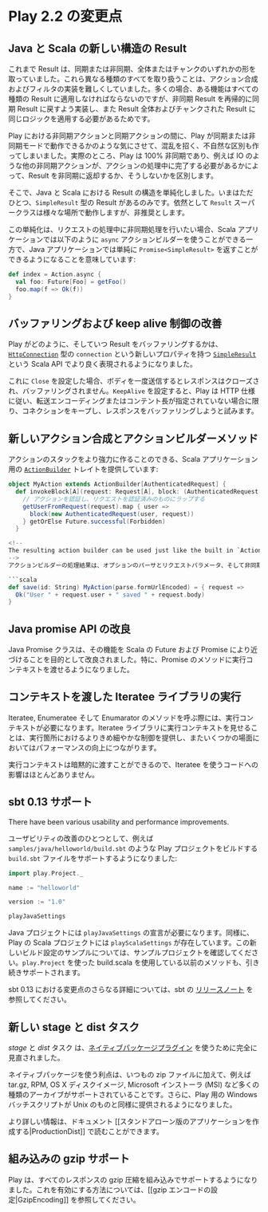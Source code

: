 <!--
# What's new in Play 2.2
-->
# Play 2.2 の変更点

<!--
## New results structure for Java and Scala
-->
## Java と Scala の新しい構造の Result

<!--
Previously, results could be either plain or async, chunked or simple.  Having to deal with all these different types made action composition and filters hard to implement, since often there was functionality that needed to be applied to all types of results, but code had to implemented to recursively unwrap asynchronous results and to apply the same logic to chunked and simple results.
-->
これまで Result は、同期または非同期、全体またはチャンクのいずれかの形を取っていました。これら異なる種類のすべてを取り扱うことは、アクション合成およびフィルタの実装を難しくしていました。多くの場合、ある機能はすべての種類の Result に適用しなければならないのですが、非同期 Result を再帰的に同期 Result に戻すよう実装し、また Result 全体およびチャンクされた Result に同じロジックを適用する必要があるためです。

<!--
It also created an artificial distinction between asynchronous and synchronous actions in Play, which caused confusion, leading people to think that Play could operate in a synchronous and asynchronous modes.  In fact, Play is 100% asynchronous, the only thing that differentiates whether a result is returned asynchronously or not is whether other asynchronous actions, such as IO, need to be done during action processing.
-->
Play における非同期アクションと同期アクションの間に、Play が同期または非同期モードで動作できるかのような気にさせて、混乱を招く、不自然な区別も作ってしまいました。実際のところ、Play は 100% 非同期であり、例えば IO のような他の非同期アクションが、アクションの処理中に完了する必要があるかによって、Result を非同期に返却するか、そうしないかを区別します。

<!--
So we've simplified the structure for results in Java and Scala.  There is now only one result type, `SimpleResult`.  The `Result` superclass still works in many places but is deprecated.
-->
そこで、Java と Scala における Result の構造を単純化しました。いまはただひとつ、`SimpleResult` 型の Result があるのみです。依然として `Result` スーパークラスは様々な場所で動作しますが、非推奨とします。

<!--
In Java applications, this means actions can now just return `Promise<SimpleResult>` if they wish to do asynchronous processing during a request, while Scala applications can use the `async` action builder, like this:
-->
この単純化は、リクエストの処理中に非同期処理を行いたい場合、Scala アプリケーションでは以下のように `async` アクションビルダーを使うことができる一方で、Java アプリケーションでは単純に `Promise<SimpleResult>` を返すことができるようになることを意味しています:

```scala
def index = Action.async {
  val foo: Future[Foo] = getFoo()
  foo.map(f => Ok(f))
}
```

<!--
## Better control over buffering and keep alive
-->
## バッファリングおよび keep alive 制御の改善

<!--
How and when Play buffers results is now better expressed in the Scala API, [`SimpleResult`](api/scala/index.html#play.api.mvc.SimpleResult) has a new property called `connection`, which is of type [`HttpConnection`](api/scala/index.html#play.api.mvc.HttpConnection$).
-->
Play がどのように、そしていつ Result をバッファリングするかは、[`HttpConnection`](api/scala/index.html#play.api.mvc.HttpConnection$) 型の `connection` という新しいプロパティを持つ [`SimpleResult`](api/scala/index.html#play.api.mvc.SimpleResult) という Scala API でより良く表現されるようになりました。

<!--
If set to `Close`, the response will be closed once the body is sent, and no buffering will be attempted.  If set to `KeepAlive`, Play will make a best effort attempt to keep the connection alive, in accordance to the HTTP spec, buffering the response if only no transfer encoding or content length is specified.
-->
これに `Close` を設定した場合、ボディを一度送信するとレスポンスはクローズされ、バッファリングされません。`KeepAlive` を設定すると、Play は HTTP 仕様に従い、転送エンコーディングまたはコンテント長が指定されていない場合に限り、コネクションをキープし、レスポンスをバッファリングしようと試みます。

<!--
## New action composition and action builder methods
-->
## 新しいアクション合成とアクションビルダーメソッド

<!--
We now provide an [`ActionBuilder`](api/scala/index.html#play.api.mvc.ActionBuilder) trait for Scala applications that allows more powerful building of action stacks.  For example:
-->
アクションのスタックをより強力に作ることのできる、Scala アプリケーション用の [`ActionBuilder`](api/scala/index.html#play.api.mvc.ActionBuilder) トレイトを提供しています:

<!--
```scala
object MyAction extends ActionBuilder[AuthenticatedRequest] {
  def invokeBlock[A](request: Request[A], block: (AuthenticatedRequest[A]) => Future[SimpleResult]) = {
    // Authenticate the action and wrap the request in an authenticated request
    getUserFromRequest(request).map { user =>
      block(new AuthenticatedRequest(user, request))
    } getOrElse Future.successful(Forbidden)
  }

  // Compose the action with a logging action, a CSRF checking action, and an action that only allows HTTPS
  def composeAction[A](action: Action[A]) =
    LoggingAction(CheckCSRF(OnlyHttpsAction(action)))
}
```
-->
```scala
object MyAction extends ActionBuilder[AuthenticatedRequest] {
  def invokeBlock[A](request: Request[A], block: (AuthenticatedRequest[A]) => Future[SimpleResult]) = {
    // アクションを認証し、リクエストを認証済みのものにラップする
    getUserFromRequest(request).map { user =>
      block(new AuthenticatedRequest(user, request))
    } getOrElse Future.successful(Forbidden)
  }

<!--
The resulting action builder can be used just like the built in `Action` object, with optional parser and request parameters, and async variants.  The type of the request parameter passed to the action will be the type specified by the builder, in the above case, `AuthenticatedRequest`:
-->
アクションビルダーの処理結果は、オプションのパーサとリクエストパラメータ、そして非同期なバリアントを伴った、組み込みの `Action` のように扱うことができます。アクションに渡されるリクエストパラメータの型は、ビルダーで指定された型、上記例の場合は `AuthenticatedRequest` になります:

```scala
def save(id: String) MyAction(parse.formUrlEncoded) = { request =>
  Ok("User " + request.user + " saved " + request.body)
}
```

<!--
## Improved Java promise API
-->
## Java promise API の改良

<!--
The Java Promise class has been improved in order to bring its functionality closer to Scala's Future and Promise. In particular execution contexts can now be passed into a Promise's methods.
-->
Java Promise クラスは、その機能を Scala の Future および Promise により近づけることを目的として改良されました。特に、Promise のメソッドに実行コンテキストを渡せるようになりました。

<!--
## Iteratee library execution context passing
-->
## コンテキストを渡した Iteratee ライブラリの実行

<!--
Execution contexts are now required when calling on methods of Iteratee, Enumeratee and Enumerator. Having execution contexts exposed for the Iteratee library provides finer-grained control over where execution occurs and can lead to performance improvements in some cases.
-->
Iteratee, Enumeratee そして Enumarator のメソッドを呼ぶ際には、実行コンテキストが必要になります。Iteratee ライブラリに実行コンテキストを見せることは、実行箇所におけるよりきめ細やかな制御を提供し、またいくつかの場面においてはパフォーマンスの向上につながります。

<!--
Execution contexts can be supplied implicitly which means that there is little impact on the code that uses Iteratees.
-->
実行コンテキストは暗黙的に渡すことができるので、Iteratee を使うコードへの影響はほとんどありません。

<!--
## sbt 0.13 support
-->
## sbt 0.13 サポート

There have been various usability and performance improvements. 

<!--
One usability improvement is that we now support `build.sbt` files for building Play projects e.g. `samples/java/helloworld/build.sbt`:
-->
ユーザビリティの改善のひとつとして、例えば `samples/java/helloworld/build.sbt` のような Play プロジェクトをビルドする `build.sbt` ファイルをサポートするようになりました:

```scala
import play.Project._

name := "helloworld"

version := "1.0"

playJavaSettings
```

<!--
The `playJavaSettings` now declares all that is required for a Java project. Similarly `playScalaSettings` exists for Play Scala projects. Check out the sample projects for examples of this new build configuration. Note that the previous method of using build.scala along with `play.Project` is still supported.
-->
Java プロジェクトには `playJavaSettings` の宣言が必要になります。同様に、Play の Scala プロジェクトには `playScalaSettings` が存在しています。この新しいビルド設定のサンプルについては、サンプルプロジェクトを確認してください。`play.Project` を使った build.scala を使用している以前のメソッドも、引き続きサポートされます。

<!--
For more information on what has changed for sbt 0.13 please refer to its [release notes](http://www.scala-sbt.org/0.13.0/docs/Community/ChangeSummary_0.13.0.html)
-->
sbt 0.13 における変更点のさらなる詳細については、sbt の [リリースノート](http://www.scala-sbt.org/0.13.0/docs/Community/ChangeSummary_0.13.0.html) を参照してください。

<!--
## New stage and dist tasks
-->
## 新しい stage と dist タスク

<!--
The _stage_ and _dist_ tasks have been completely overhauled in order to use the [Native Packager Plugin](https://github.com/sbt/sbt-native-packager).
-->
_stage_ と _dist_ タスク は、[ネイティブパッケージプラグイン](https://github.com/sbt/sbt-native-packager) を使うために完全に見直されました。

<!--
The benefit in using the Native Packager is that many types of archive can now be supported in addition to regular zip files e.g. tar.gz, RPM, OS X disk images, Microsoft Installers (MSI) and more. In addition a Windows batch script is now provided for Play as well as a Unix one.
-->
ネイティブパッケージを使う利点は、いつもの zip ファイルに加えて、例えば tar.gz, RPM, OS X ディスクイメージ, Microsoft インストーラ (MSI) など多くの種類のアーカイブがサポートされていることです。さらに、Play 用の Windows バッチスクリプトが Unix のものと同様に提供されるようになりました。

<!--
More information can be found in the [[Creating a standalone version of your application|ProductionDist]] document.
-->
より詳しい情報は、ドキュメント [[スタンドアローン版のアプリケーションを作成する|ProductionDist]] で読むことができます。

<!--
## Built in gzip support
-->
## 組み込みの gzip サポート

<!--
Play now has built in support for gzipping all responses.  For information on how to enable this, see [[Configuring gzip encoding|GzipEncoding]].
-->
Play は、すべてのレスポンスの gzip 圧縮を組み込みでサポートするようになりました。これを有効にする方法については、[[gzip エンコードの設定|GzipEncoding]] を参照してください。
